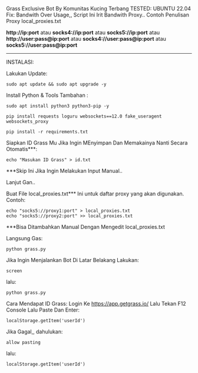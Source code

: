 Grass Exclusive Bot By Komunitas Kucing Terbang
TESTED: UBUNTU 22.04
Fix: Bandwith Over Usage,, Script Ini Irit Bandwith Proxy..
Contoh Penulisan Proxy local_proxies.txt

**http://ip:port** 
atau
**socks4://ip:port**
atau
**socks5://ip:port** 
atau
**http://user:pass@ip:port** 
atau
**socks4://user:pass@ip:port** 
atau
**socks5://user:pass@ip:port**

----------------------------------

INSTALASI:

Lakukan Update:
```
sudo apt update && sudo apt upgrade -y
```

Install Python & Tools Tambahan :
```
sudo apt install python3 python3-pip -y
```
```
pip install requests loguru websockets==12.0 fake_useragent websockets_proxy
```
```
pip install -r requirements.txt
```
Siapkan ID Grass Mu Jika Ingin MEnyimpan Dan Memakainya Nanti Secara Otomatis***:
```
echo "Masukan ID Grass" > id.txt
```
***Skip Ini Jika Ingin Melakukan Input Manual..

Lanjut Gan..

Buat File local_proxies.txt***
Ini untuk daftar proxy yang akan digunakan. Contoh:
```
echo "socks5://proxy1:port" > local_proxies.txt
echo "socks5://proxy2:port" >> local_proxies.txt
```
***Bisa Ditambahkan Manual Dengan Mengedit local_proxies.txt

Langsung Gas:

```
python grass.py
```
Jika Ingin Menjalankan Bot Di Latar Belakang Lakukan:
```
screen
```
lalu:
```
python grass.py
```



Cara Mendapat ID Grass:
Login Ke https://app.getgrass.io/
Lalu Tekan F12
Console
Lalu Paste Dan Enter:
```
localStorage.getItem('userId')
```
Jika Gagal,, 
dahulukan:
```
allow pasting
```
lalu:
```
localStorage.getItem('userId')
```
